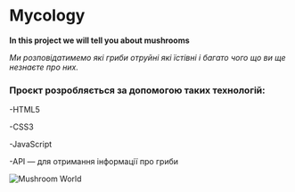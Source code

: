 # Mycology 
__In this project we will tell you about mushrooms__

_Ми розповідатимемо які гриби отруйні які їстівні і багато чого що ви ще незнаєте про них._

### Проєкт розробляється за допомогою таких технологій:

-HTML5

-CSS3 

-JavaScript

-API — для отримання інформації про гриби

![Mushroom World](https://i.pinimg.com/736x/b5/5e/88/b55e88c02f66678562eec10ad97c9afe.jpg)
